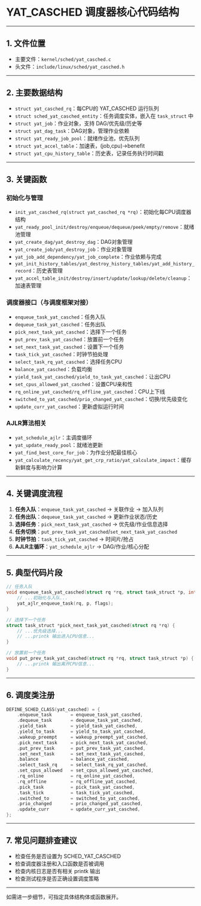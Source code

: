 # YAT_CASCHED 调度器核心代码结构

---

## 1. 文件位置
- 主要文件：`kernel/sched/yat_casched.c`
- 头文件：`include/linux/sched/yat_casched.h`

---

## 2. 主要数据结构
- `struct yat_casched_rq`：每CPU的 YAT_CASCHED 运行队列
- `struct sched_yat_casched_entity`：任务调度实体，嵌入在 `task_struct` 中
- `struct yat_job`：作业对象，支持 DAG/优先级/历史等
- `struct yat_dag_task`：DAG对象，管理作业依赖
- `struct yat_ready_job_pool`：就绪作业池，优先队列
- `struct yat_accel_table`：加速表，(job,cpu)→benefit
- `struct yat_cpu_history_table`：历史表，记录任务执行时间戳

---

## 3. 关键函数
### 初始化与管理
- `init_yat_casched_rq(struct yat_casched_rq *rq)`：初始化每CPU调度器结构
- `yat_ready_pool_init/destroy/enqueue/dequeue/peek/empty/remove`：就绪池管理
- `yat_create_dag/yat_destroy_dag`：DAG对象管理
- `yat_create_job/yat_destroy_job`：作业对象管理
- `yat_job_add_dependency/yat_job_complete`：作业依赖与完成
- `yat_init_history_tables/yat_destroy_history_tables/yat_add_history_record`：历史表管理
- `yat_accel_table_init/destroy/insert/update/lookup/delete/cleanup`：加速表管理

### 调度器接口（与调度框架对接）
- `enqueue_task_yat_casched`：任务入队
- `dequeue_task_yat_casched`：任务出队
- `pick_next_task_yat_casched`：选择下一个任务
- `put_prev_task_yat_casched`：放置前一个任务
- `set_next_task_yat_casched`：设置下一个任务
- `task_tick_yat_casched`：时钟节拍处理
- `select_task_rq_yat_casched`：选择任务CPU
- `balance_yat_casched`：负载均衡
- `yield_task_yat_casched/yield_to_task_yat_casched`：让出CPU
- `set_cpus_allowed_yat_casched`：设置CPU亲和性
- `rq_online_yat_casched/rq_offline_yat_casched`：CPU上下线
- `switched_to_yat_casched/prio_changed_yat_casched`：切换/优先级变化
- `update_curr_yat_casched`：更新虚拟运行时间

### AJLR算法相关
- `yat_schedule_ajlr`：主调度循环
- `yat_update_ready_pool`：就绪池更新
- `yat_find_best_core_for_job`：为作业分配最佳核心
- `yat_calculate_recency/yat_get_crp_ratio/yat_calculate_impact`：缓存新鲜度与影响力计算

---

## 4. 关键调度流程
1. **任务入队**：`enqueue_task_yat_casched` → 关联作业 → 加入队列
2. **任务出队**：`dequeue_task_yat_casched` → 更新作业状态/历史
3. **选择任务**：`pick_next_task_yat_casched` → 优先级/作业信息选择
4. **任务切换**：`put_prev_task_yat_casched`/`set_next_task_yat_casched`
5. **时钟节拍**：`task_tick_yat_casched` → 时间片/抢占
6. **AJLR主循环**：`yat_schedule_ajlr` → DAG/作业/核心分配

---

## 5. 典型代码片段
```c
// 任务入队
void enqueue_task_yat_casched(struct rq *rq, struct task_struct *p, int flags) {
    // ...初始化与入队...
    yat_ajlr_enqueue_task(rq, p, flags);
}

// 选择下一个任务
struct task_struct *pick_next_task_yat_casched(struct rq *rq) {
    // ...优先级选择...
    // ...printk 输出进入CPU信息...
}

// 放置前一个任务
void put_prev_task_yat_casched(struct rq *rq, struct task_struct *p) {
    // ...printk 输出离开CPU信息...
}
```

---

## 6. 调度类注册
```c
DEFINE_SCHED_CLASS(yat_casched) = {
    .enqueue_task       = enqueue_task_yat_casched,
    .dequeue_task       = dequeue_task_yat_casched,
    .yield_task         = yield_task_yat_casched,
    .yield_to_task      = yield_to_task_yat_casched,
    .wakeup_preempt     = wakeup_preempt_yat_casched,
    .pick_next_task     = pick_next_task_yat_casched,
    .put_prev_task      = put_prev_task_yat_casched,
    .set_next_task      = set_next_task_yat_casched,
    .balance            = balance_yat_casched,
    .select_task_rq     = select_task_rq_yat_casched,
    .set_cpus_allowed   = set_cpus_allowed_yat_casched,
    .rq_online          = rq_online_yat_casched,
    .rq_offline         = rq_offline_yat_casched,
    .pick_task          = pick_task_yat_casched,
    .task_tick          = task_tick_yat_casched,
    .switched_to        = switched_to_yat_casched,
    .prio_changed       = prio_changed_yat_casched,
    .update_curr        = update_curr_yat_casched,
};
```

---

## 7. 常见问题排查建议
- 检查任务是否设置为 SCHED_YAT_CASCHED
- 检查调度器注册和入口函数是否被调用
- 检查内核日志是否有相关 printk 输出
- 检查测试程序是否正确设置调度策略

---

如需进一步细节，可指定具体结构体或函数展开。
